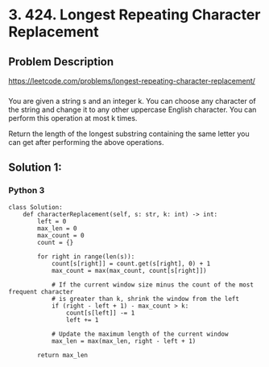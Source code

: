# 3. 424. Longest Repeating Character Replacement

## Problem Description
https://leetcode.com/problems/longest-repeating-character-replacement/
###
You are given a string s and an integer k. You can choose any character of the string and change it to any other uppercase English character. You can perform this operation at most k times.

Return the length of the longest substring containing the same letter you can get after performing the above operations.
 

## Solution 1: 
### Python 3
```
class Solution:
    def characterReplacement(self, s: str, k: int) -> int:
        left = 0
        max_len = 0
        max_count = 0
        count = {}

        for right in range(len(s)):
            count[s[right]] = count.get(s[right], 0) + 1
            max_count = max(max_count, count[s[right]])

            # If the current window size minus the count of the most frequent character
            # is greater than k, shrink the window from the left
            if (right - left + 1) - max_count > k:
                count[s[left]] -= 1
                left += 1

            # Update the maximum length of the current window
            max_len = max(max_len, right - left + 1)

        return max_len
```

        
      
